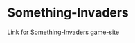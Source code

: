 # Something-Invaders

[Link for Something-Invaders game-site](https://web-development-environments-2023.github.io/assignment2-315811133_315401885/)
